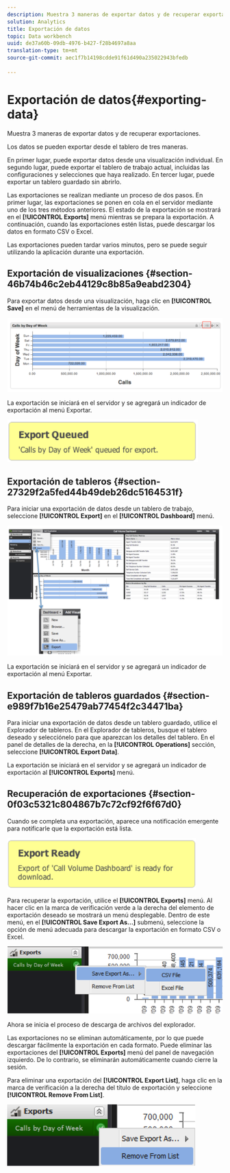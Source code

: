 ```yaml
---
description: Muestra 3 maneras de exportar datos y de recuperar exportaciones.
solution: Analytics
title: Exportación de datos
topic: Data workbench
uuid: de37a60b-09db-4976-b427-f28b4697a8aa
translation-type: tm+mt
source-git-commit: aec1f7b14198cdde91f61d490a235022943bfedb

---
```



# Exportación de datos{#exporting-data}

Muestra 3 maneras de exportar datos y de recuperar exportaciones.

Los datos se pueden exportar desde el tablero de tres maneras.

En primer lugar, puede exportar datos desde una visualización individual. En segundo lugar, puede exportar el tablero de trabajo actual, incluidas las configuraciones y selecciones que haya realizado. En tercer lugar, puede exportar un tablero guardado sin abrirlo.

Las exportaciones se realizan mediante un proceso de dos pasos. En primer lugar, las exportaciones se ponen en cola en el servidor mediante uno de los tres métodos anteriores. El estado de la exportación se mostrará en el **[!UICONTROL Exports]** menú mientras se prepara la exportación. A continuación, cuando las exportaciones estén listas, puede descargar los datos en formato CSV o Excel.

Las exportaciones pueden tardar varios minutos, pero se puede seguir utilizando la aplicación durante una exportación.

## Exportación de visualizaciones {#section-46b74b46c2eb44129c8b85a9eabd2304}

Para exportar datos desde una visualización, haga clic en **[!UICONTROL Save]** en el menú de herramientas de la visualización.

![](assets/export_visual.png)

La exportación se iniciará en el servidor y se agregará un indicador de exportación al menú Exportar.

![](assets/export_queued.png)

## Exportación de tableros {#section-27329f2a5fed44b49deb26dc5164531f}

Para iniciar una exportación de datos desde un tablero de trabajo, seleccione **[!UICONTROL Export]** en el **[!UICONTROL Dashboard]** menú.

![](assets/export_dashboard.png)

La exportación se iniciará en el servidor y se agregará un indicador de exportación al menú Exportar.

## Exportación de tableros guardados {#section-e989f7b16e25479ab77454f2c34471ba}

Para iniciar una exportación de datos desde un tablero guardado, utilice el Explorador de tableros. En el Explorador de tableros, busque el tablero deseado y selecciónelo para que aparezcan los detalles del tablero. En el panel de detalles de la derecha, en la **[!UICONTROL Operations]** sección, seleccione **[!UICONTROL Export Data]**.

La exportación se iniciará en el servidor y se agregará un indicador de exportación al **[!UICONTROL Exports]** menú.

## Recuperación de exportaciones {#section-0f03c5321c804867b7c72cf92f6f67d0}

Cuando se completa una exportación, aparece una notificación emergente para notificarle que la exportación está lista.

![](assets/export_ready.png)

Para recuperar la exportación, utilice el **[!UICONTROL Exports]** menú. Al hacer clic en la marca de verificación verde a la derecha del elemento de exportación deseado se mostrará un menú desplegable. Dentro de este menú, en el **[!UICONTROL Save Export As…]** submenú, seleccione la opción de menú adecuada para descargar la exportación en formato CSV o Excel.

![](assets/export_save_as.png)

Ahora se inicia el proceso de descarga de archivos del explorador.

Las exportaciones no se eliminan automáticamente, por lo que puede descargar fácilmente la exportación en cada formato. Puede eliminar las exportaciones del **[!UICONTROL Exports]** menú del panel de navegación izquierdo. De lo contrario, se eliminarán automáticamente cuando cierre la sesión.

Para eliminar una exportación del **[!UICONTROL Export List]**, haga clic en la marca de verificación a la derecha del título de exportación y seleccione **[!UICONTROL Remove From List]**.

![](assets/export_remove_from_list.png)

